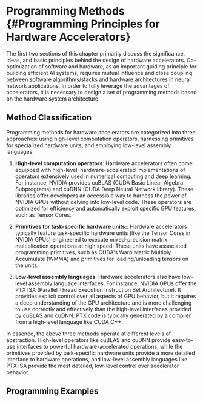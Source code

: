 # Programming Methods {#Programming Principles for Hardware Accelerators}

The first two sections of this chapter primarily discuss the
significance, ideas, and basic principles behind the design of hardware
accelerators. Co-optimization of software and hardware, as an important
guiding principle for building efficient AI systems, requires mutual
influence and close coupling between software algorithms/stacks and
hardware architectures in neural network applications. In order to fully
leverage the advantages of accelerators, it is necessary to design a set
of programming methods based on the hardware system architecture.

## Method Classification

Programming methods for hardware accelerators are categorized into three
approaches: using high-level computation operators, harnessing
primitives for specialized hardware units, and employing low-level
assembly languages:

1.  **High-level computation operators**: Hardware accelerators often
    come equipped with high-level, hardware-accelerated implementations
    of operators extensively used in numerical computing and deep
    learning. For instance, NVIDIA provides cuBLAS (CUDA Basic Linear
    Algebra Subprograms) and cuDNN (CUDA Deep Neural Network library).
    These libraries offer developers an accessible way to harness the
    power of NVIDIA GPUs without delving into low-level code. These
    operators are optimized for efficiency and automatically exploit
    specific GPU features, such as Tensor Cores.

2.  **Primitives for task-specific hardware units:**: Hardware
    accelerators typically feature task-specific hardware units (like
    the Tensor Cores in NVIDIA GPUs) engineered to execute
    mixed-precision matrix multiplication operations at high speed.
    These units have associated programming primitives, such as CUDA's
    Warp Matrix Multiply Accumulate (WMMA) and primitives for
    loading/unloading tensors on the units.

3.  **Low-level assembly languages**: Hardware accelerators also have
    low-level assembly language interfaces. For instance, NVIDIA GPUs
    offer the PTX ISA (Parallel Thread Execution Instruction Set
    Architecture). It provides explicit control over all aspects of GPU
    behavior, but it requires a deep understanding of the GPU
    architecture and is more challenging to use correctly and
    effectively than the high-level interfaces provided by cuBLAS and
    cuDNN. PTX code is typically generated by a compiler from a
    high-level language like CUDA C++.

In essence, the above three methods operate at different levels of
abstraction. High-level operators like cuBLAS and cuDNN provide
easy-to-use interfaces to powerful hardware-accelerated operations,
while the primitives provided by task-specific hardware units provide a
more detailed interface to hardware operations, and low-level assembly
languages like PTX ISA provide the most detailed, low-level control over
accelerator behavior.

## Programming Examples

